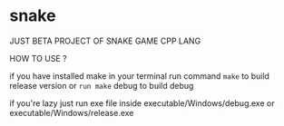 # snake
JUST BETA PROJECT OF SNAKE GAME CPP LANG


HOW TO USE ?

if you have installed make in your terminal
      run command `make` to build release version or `run make` debug to build debug
      
if you're lazy just run exe file inside executable/Windows/debug.exe or executable/Windows/release.exe 
